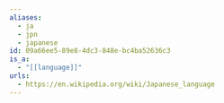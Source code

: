 ```yaml
---
aliases:
  - ja
  - jpn
  - japanese
id: 09a66ee5-89e8-4dc3-848e-bc4ba52636c3
is_a:
  - "[[language]]"
urls:
  - https://en.wikipedia.org/wiki/Japanese_language
---
```

